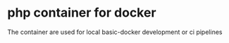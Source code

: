 # php container for docker


The container are used for local basic-docker development or ci pipelines
